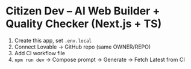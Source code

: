 # Citizen Dev – AI Web Builder + Quality Checker (Next.js + TS)

1. Create this app, set `.env.local`
2. Connect Lovable → GitHub repo (same OWNER/REPO)
3. Add CI workflow file
4. `npm run dev` → Compose prompt → Generate → Fetch Latest from CI